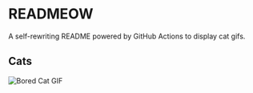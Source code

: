 # READMEOW

A self-rewriting README powered by GitHub Actions to display cat gifs.

## Cats

![Bored Cat GIF](https://media4.giphy.com/media/v1.Y2lkPTlhY2QwMmRhcWVtMmJqZmNsb2JibnJ4Ym9tYnZtOTRuaGY0eHNsYmM1MTQxeXhjNiZlcD12MV9naWZzX3NlYXJjaCZjdD1n/mlvseq9yvZhba/200.gif)
